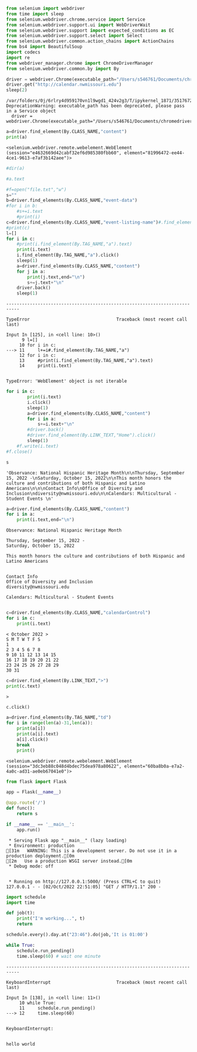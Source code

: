 ```python
from selenium import webdriver
from time import sleep
from selenium.webdriver.chrome.service import Service
from selenium.webdriver.support.ui import WebDriverWait
from selenium.webdriver.support import expected_conditions as EC
from selenium.webdriver.support.select import Select
from selenium.webdriver.common.action_chains import ActionChains
from bs4 import BeautifulSoup
import codecs
import re
from webdriver_manager.chrome import ChromeDriverManager
from selenium.webdriver.common.by import By
```


```python
driver = webdriver.Chrome(executable_path="/Users/s546761/Documents/chromedriver")
driver.get("http://calendar.nwmissouri.edu")
sleep(2)
```

    /var/folders/0j/6rlry4d959170vn1l9wgd1_424v2g3/T/ipykernel_1871/3517672487.py:1: DeprecationWarning: executable_path has been deprecated, please pass in a Service object
      driver = webdriver.Chrome(executable_path="/Users/s546761/Documents/chromedriver")



```python
a=driver.find_element(By.CLASS_NAME,"content")
print(a)
```

    <selenium.webdriver.remote.webelement.WebElement (session="e4632669d42cabf32ef6d985380fbb60", element="81996472-ee44-4ce1-9613-e7af3b142aee")>



```python
#dir(a)
```


```python
#a.text
```


```python
#f=open("file.txt","w")
s=""
b=driver.find_elements(By.CLASS_NAME,"event-data")
#for i in b:
    #s+=i.text
    #print(i)
c=driver.find_elements(By.CLASS_NAME,"event-listing-name")#.find_elements(By.TAG_NAME,"a")
#print(c)
l=[]
for i in c:
    #print(i.find_element(By.TAG_NAME,"a").text)
    print(i.text)
    i.find_element(By.TAG_NAME,"a").click() 
    sleep(1)
    a=driver.find_elements(By.CLASS_NAME,"content")
    for j in a:
        print(j.text,end="\n")
        s+=j.text+"\n"
    driver.back()
    sleep(1)
```


    ---------------------------------------------------------------------------

    TypeError                                 Traceback (most recent call last)

    Input In [125], in <cell line: 10>()
          9 l=[]
         10 for i in c:
    ---> 11     l+=i#.find_element(By.TAG_NAME,"a")
         12 for i in c:
         13     #print(i.find_element(By.TAG_NAME,"a").text)
         14     print(i.text)


    TypeError: 'WebElement' object is not iterable



```python
for i in c:
        print(i.text)
        i.click() 
        sleep(1)
        a=driver.find_elements(By.CLASS_NAME,"content")
        for i in a:
            s+=i.text+"\n"
        #driver.back()
        #driver.find_element(By.LINK_TEXT,"Home").click()
        sleep(1)
    #f.write(i.text)
#f.close()
```


```python
s
```




    'Observance: National Hispanic Heritage Month\n\nThursday, September 15, 2022 -\nSaturday, October 15, 2022\n\nThis month honors the culture and contributions of both Hispanic and Latino Americans\n\n\nContact Info\nOffice of Diversity and Inclusion\ndiversity@nwmissouri.edu\n\nCalendars: Multicultural - Student Events \n'




```python
a=driver.find_elements(By.CLASS_NAME,"content")
for i in a:
    print(i.text,end="\n")
```

    Observance: National Hispanic Heritage Month
    
    Thursday, September 15, 2022 -
    Saturday, October 15, 2022
    
    This month honors the culture and contributions of both Hispanic and Latino Americans
    
    
    Contact Info
    Office of Diversity and Inclusion
    diversity@nwmissouri.edu
    
    Calendars: Multicultural - Student Events 



```python

```


```python
c=driver.find_elements(By.CLASS_NAME,"calendarControl")
for i in c:
    print(i.text)
```

    < October 2022 >
    S M T W T F S
    1
    2 3 4 5 6 7 8
    9 10 11 12 13 14 15
    16 17 18 19 20 21 22
    23 24 25 26 27 28 29
    30 31



```python
c=driver.find_element(By.LINK_TEXT,">")
print(c.text)
```

    >



```python
c.click()
```


```python
a=driver.find_elements(By.TAG_NAME,"td")
for i in range(len(a)-31,len(a)):
    print(a[i])
    print(a[i].text)
    a[i].click()
    break
    print()

```

    <selenium.webdriver.remote.webelement.WebElement (session="3dc3eb88c048d4bdec75dea978a80622", element="60ba8b0a-e7a2-4a0c-ad31-ae0eb67041e0")>
    



```python
from flask import Flask

app = Flask(__name__)

@app.route('/')
def func():
    return s

if __name__ == '__main__':
    app.run()
```

     * Serving Flask app "__main__" (lazy loading)
     * Environment: production
    [31m   WARNING: This is a development server. Do not use it in a production deployment.[0m
    [2m   Use a production WSGI server instead.[0m
     * Debug mode: off


     * Running on http://127.0.0.1:5000/ (Press CTRL+C to quit)
    127.0.0.1 - - [02/Oct/2022 22:51:05] "GET / HTTP/1.1" 200 -



```python
import schedule
import time

def job(t):
    print("I'm working...", t)
    return

schedule.every().day.at("23:46").do(job,'It is 01:00')

while True:
    schedule.run_pending()
    time.sleep(60) # wait one minute
```


    ---------------------------------------------------------------------------

    KeyboardInterrupt                         Traceback (most recent call last)

    Input In [138], in <cell line: 11>()
         10 while True:
         11     schedule.run_pending()
    ---> 12     time.sleep(60)


    KeyboardInterrupt: 



```python

```

    hello world



```python

```


```python

```


```python

```


```python

```


```python

```
